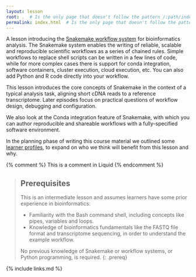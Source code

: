 ```yaml
---
layout: lesson
root: .  # Is the only page that doesn't follow the pattern /:path/index.html
permalink: index.html  # Is the only page that doesn't follow the pattern /:path/index.html
---
```


A lesson introducing the [Snakemake workflow system](https://snakemake.github.io/) for bioinformatics
analysis. The Snakemake system enables the writing of reliable, scalable and reproducible scientific
workflows as a series of chained rules. Simple workflows to replace shell scripts can be written in a
few lines of code, while for more complex cases there is support for conda integration, software containers,
cluster execution, cloud execution, etc. You can also add Python and R code directly into your workflow.

This lesson introduces the core concepts of Snakemake in the context of a typical analysis task, aligning
short cDNA reads to a reference transcriptome. Later episodes focus on practical questions of workflow design,
debugging and configuration.

We also look at the Conda integration feature of Snakemake, with which you can author reproducible
and shareable workflows with a fully-specified software environment.

In the planning phase of writing this course material we outlined some [learner profiles](learner_profiles/),
to expand on who we think will benefit from this lesson and why.

<!-- this is an html comment -->

{% comment %} This is a comment in Liquid {% endcomment %}

> ## Prerequisites
>
> This is an intermediate lesson and assumes learners have some prior experience in bioinformatics:
> * Familiarity with the Bash command shell, including concepts like pipes, variables and loops.
> * Knowledge of bioinformatics fundamentals like the FASTQ file format and transcriptome sequencing,
>   in order to understand the example workflow.
>
> No previous knowledge of Snakemake or workflow systems, or Python programming, is required.
{: .prereq}

{% include links.md %}
